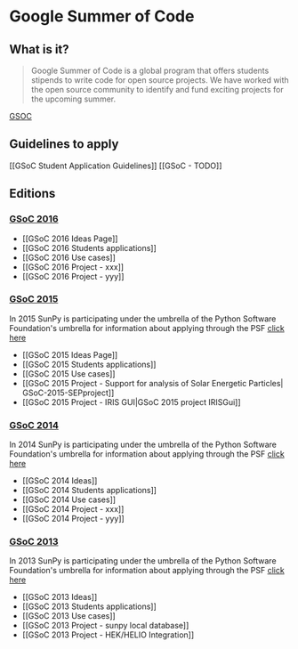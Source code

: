 # Google Summer of Code
## What is it?
> Google Summer of Code is a global program that offers students stipends to write code for open source projects. We have worked with the open source community to identify and fund exciting projects for the upcoming summer. 

[GSOC](https://google-melange.appspot.com/gsoc/homepage/google/gsoc2016)

## Guidelines to apply
 [[GSoC Student Application Guidelines]]
 [[GSoC - TODO]]
## Editions

### [GSoC 2016](http://www.google-melange.com/gsoc/homepage/google/gsoc2016)
* [[GSoC 2016 Ideas Page]]
* [[GSoC 2016 Students applications]]
* [[GSoC 2016 Use cases]]
* [[GSoC 2016 Project - xxx]]
* [[GSoC 2016 Project - yyy]]

### [GSoC 2015](http://www.google-melange.com/gsoc/homepage/google/gsoc2015)
In 2015 SunPy is participating under the umbrella of the Python Software Foundation's umbrella for information about applying through the PSF [click here](http://wiki.python.org/moin/SummerOfCode/2015)
* [[GSoC 2015 Ideas Page]]
* [[GSoC 2015 Students applications]]
* [[GSoC 2015 Use cases]]
* [[GSoC 2015 Project - Support for analysis of Solar Energetic Particles| GSoC-2015-SEPproject]]
* [[GSoC 2015 Project - IRIS GUI|GSoC 2015 project IRISGui]]


### [GSoC 2014](http://www.google-melange.com/gsoc/homepage/google/gsoc2014)
In 2014 SunPy is participating under the umbrella of the Python Software Foundation's umbrella for information about applying through the PSF [click here](http://wiki.python.org/moin/SummerOfCode/2014)
* [[GSoC 2014 Ideas]]
* [[GSoC 2014 Students applications]]
* [[GSoC 2014 Use cases]]
* [[GSoC 2014 Project - xxx]]
* [[GSoC 2014 Project - yyy]]

### [GSoC 2013](http://www.google-melange.com/gsoc/homepage/google/gsoc2013)
In 2013 SunPy is participating under the umbrella of the Python Software Foundation's umbrella for information about applying through the PSF [click here](http://wiki.python.org/moin/SummerOfCode/2013)
* [[GSoC 2013 Ideas]]
* [[GSoC 2013 Students applications]]
* [[GSoC 2013 Use cases]]
* [[GSoC 2013 Project - sunpy local database]]
* [[GSoC 2013 Project - HEK/HELIO Integration]]